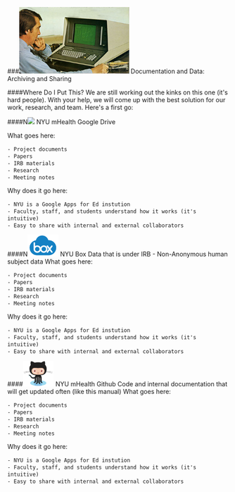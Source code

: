 ###<img src="/Images/computer.png" width="250">  Documentation and Data: Archiving and Sharing  

####Where Do I Put This?
We are still working out the kinks on this one (it's hard people). With your help, we will come up with the best solution for our work, research, and team. Here's a first go:

####N<img src="/Images/Google-Drive-Icon.ico" width="70">  NYU mHealth Google Drive

What goes here:

    - Project documents  
    - Papers  
    - IRB materials  
    - Research  
    - Meeting notes
    
Why does it go here:

    - NYU is a Google Apps for Ed instution
    - Faculty, staff, and students understand how it works (it's intuitive)
    - Easy to share with internal and external collaborators

####N<img src="/Images/Box-logo.jpg" width="70">  NYU Box
Data that is under IRB - Non-Anonymous human subject data
What goes here:

    - Project documents  
    - Papers  
    - IRB materials  
    - Research  
    - Meeting notes
    
Why does it go here:

    - NYU is a Google Apps for Ed instution
    - Faculty, staff, and students understand how it works (it's intuitive)
    - Easy to share with internal and external collaborators

####<img src="/Images/Octocat.png" width="70">  NYU mHealth Github
Code and internal documentation that will get updated often (like this manual)
What goes here:

    - Project documents  
    - Papers  
    - IRB materials  
    - Research  
    - Meeting notes
    
Why does it go here:

    - NYU is a Google Apps for Ed instution
    - Faculty, staff, and students understand how it works (it's intuitive)
    - Easy to share with internal and external collaborators
